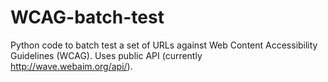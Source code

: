 # WCAG-batch-test
Python code to batch test a set of URLs against Web Content Accessibility Guidelines (WCAG). Uses public API (currently http://wave.webaim.org/api/). 
